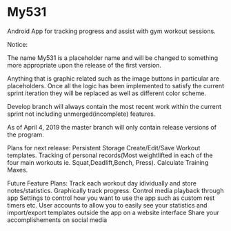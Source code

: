# My531
Android App for tracking progress and assist with gym workout sessions.

Notice:

The name My531 is a placeholder name and will be changed to something more appropriate upon the release of the first version.

Anything that is graphic related such as the image buttons in particular are placeholders. Once all the logic has been implemented to satisfy
the current sprint iteration they will be replaced as well as different color scheme.

Develop branch will always contain the most recent work within the current sprint not including unmerged(incomplete) features.

As of April 4, 2019 the master branch will only contain release versions of the program.


Plans for next release: 
Persistent Storage
Create/Edit/Save Workout templates.
Tracking of personal records(Most weightlifted in each of the four main workouts ie. Squat,Deadlift,Bench, Press).
Calculate Training Maxes.


Future Feature Plans:
Track each workout day idividually and store notes/statistics.
Graphically track progress.
Control media playback through app
Settings to control how you want to use the app such as custom rest timers etc.
User accounts to allow you to easily see your statistics and import/export templates outside the app on a website interface 
Share your accomplishements on social media



